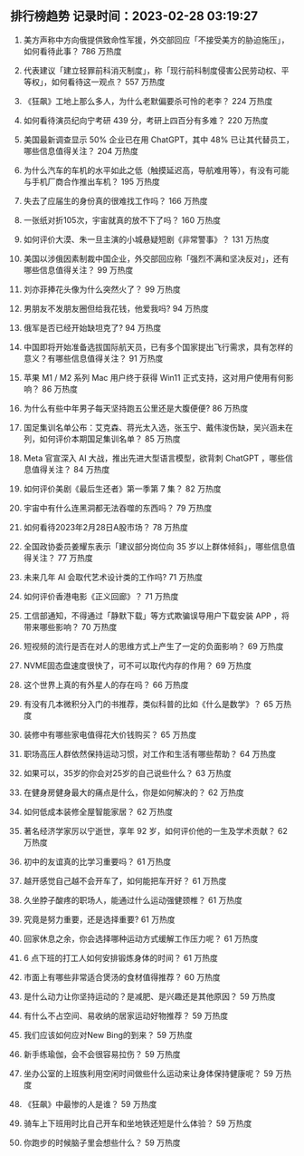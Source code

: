 
## 排行榜趋势 记录时间：2023-02-28 03:19:27
  
  1. 美方声称中方向俄提供致命性军援，外交部回应「不接受美方的胁迫施压」，如何看待此事？ 786 万热度
    
  2. 代表建议「建立轻罪前科消灭制度」，称「现行前科制度侵害公民劳动权、平等权」，如何看待这一观点？ 557 万热度
    
  3. 《狂飙》工地上那么多人，为什么老默偏要杀可怜的老李？ 224 万热度
    
  4. 如何看待演员纪向宁考研 439 分，考研上四百分有多难？ 220 万热度
    
  5. 美国最新调查显示 50% 企业已在用 ChatGPT，其中 48% 已让其代替员工，哪些信息值得关注？ 204 万热度
    
  6. 为什么汽车的车机的水平如此之低（触摸延迟高，导航难用等），有没有可能与手机厂商合作推出车机？ 195 万热度
    
  7. 失去了应届生的身份真的很难找工作吗？ 166 万热度
    
  8. 一张纸对折105次，宇宙就真的放不下了吗？ 160 万热度
    
  9. 如何评价大漠、朱一旦主演的小城悬疑短剧《非常警事》？ 131 万热度
    
  10. 美国以涉俄因素制裁中国企业，外交部回应称「强烈不满和坚决反对」，还有哪些信息值得关注？ 99 万热度
    
  11. 刘亦菲捧花头像为什么突然火了？ 99 万热度
    
  12. 男朋友不发朋友圈但给我花钱，他爱我吗? 94 万热度
    
  13. 俄军是否已经开始缺坦克了? 94 万热度
    
  14. 中国即将开始准备选拔国际航天员，已有多个国家提出飞行需求，具有怎样的意义？有哪些信息值得关注？ 91 万热度
    
  15. 苹果 M1 / M2 系列 Mac 用户终于获得 Win11 正式支持，这对用户使用有何影响？ 86 万热度
    
  16. 为什么有些中年男子每天坚持跑五公里还是大腹便便? 86 万热度
    
  17. 国足集训名单公布：艾克森、蒋光太入选，张玉宁、戴伟浚伤缺，吴兴涵未在列，如何评价本期国足集训名单？ 85 万热度
    
  18. Meta 官宣深入 AI 大战，推出先进大型语言模型，欲背刺 ChatGPT ，哪些信息值得关注？ 84 万热度
    
  19. 如何评价美剧《最后生还者》第一季第 7 集？ 82 万热度
    
  20. 宇宙中有什么连黑洞都无法吞噬的东西吗？ 79 万热度
    
  21. 如何看待2023年2月28日A股市场？ 78 万热度
    
  22. 全国政协委员姜耀东表示「建议部分岗位向 35 岁以上群体倾斜」，哪些信息值得关注？ 77 万热度
    
  23. 未来几年 AI 会取代艺术设计类的工作吗? 71 万热度
    
  24. 如何评价香港电影《正义回廊》？ 71 万热度
    
  25. 工信部通知，不得通过「静默下载」等方式欺骗误导用户下载安装 APP ，将带来哪些影响？ 70 万热度
    
  26. 短视频的流行是否在对人的思维方式上产生了一定的负面影响？ 69 万热度
    
  27. NVME固态盘速度很快了，可不可以取代内存的作用？ 69 万热度
    
  28. 这个世界上真的有外星人的存在吗？ 66 万热度
    
  29. 有没有几本微积分入门的书推荐，类似科普的比如《什么是数学》？ 65 万热度
    
  30. 装修中有哪些家电值得花大价钱购买？ 65 万热度
    
  31. 职场高压人群依然保持运动习惯，对工作和生活有哪些帮助？ 64 万热度
    
  32. 如果可以，35岁的你会对25岁的自己说些什么？ 63 万热度
    
  33. 在健身房健身最大的痛点是什么，你是如何解决的？ 62 万热度
    
  34. 如何低成本装修全屋智能家居？ 62 万热度
    
  35. 著名经济学家厉以宁逝世，享年 92 岁，如何评价他的一生及学术贡献？ 62 万热度
    
  36. 初中的友谊真的比学习重要吗？ 61 万热度
    
  37. 越开感觉自己越不会开车了，如何能把车开好？ 61 万热度
    
  38. 久坐脖子酸疼的职场人，能通过什么运动强健颈椎？ 61 万热度
    
  39. 究竟是努力重要，还是选择重要? 61 万热度
    
  40. 回家休息之余，你会选择哪种运动方式缓解工作压力呢？ 61 万热度
    
  41. 6 点下班的打工人如何安排锻炼身体的时间？ 61 万热度
    
  42. 市面上有哪些非常适合煲汤的食材值得推荐？ 60 万热度
    
  43. 是什么动力让你坚持运动的？是减肥、是兴趣还是其他原因？ 59 万热度
    
  44. 有什么不占空间、易收纳的居家运动好物推荐？ 59 万热度
    
  45. 我们应该如何应对New Bing的到来？ 59 万热度
    
  46. 新手练瑜伽，会不会很容易拉伤？ 59 万热度
    
  47. 坐办公室的上班族利用空闲时间做些什么运动来让身体保持健康呢？ 59 万热度
    
  48. 《狂飙》中最惨的人是谁？ 59 万热度
    
  49. 骑车上下班用时比自己开车和坐地铁还短是什么体验？ 59 万热度
    
  50. 你跑步的时候脑子里会想些什么？ 59 万热度
    